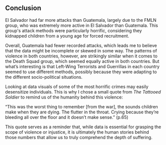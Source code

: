## Conclusion

El Salvador had far more attacks than Guatemala, largely due to the FMLN group, who was extremely more active in El Salvador than Guatemala. This group's attack methods were particularly horrific, considering they kidnapped children from a young age for forced recruitment.  

Overall, Guatemala had fewer recorded attacks, which leads me to believe that the data might be incomplete or skewed in some way. The patterns of violence in both countries, however, are strikingly similar when it comes to the Death Squad group, which seemed equally active in both countries. But what’s interesting is that Left-Wing Terrorists and Guerrillas in each country seemed to use different methods, possibly because they were adapting to the different socio-political situations.

Looking at data visuals of some of the most horrific crimes may easily
desensitize individuals. This is why I chose a small quote from *The
Tattooed Soldier* to remind us of the humanity behind this violence: 

“This was the worst thing to remember \[from the war\],
the sounds children make when they are dying. The flutter in the throat.
Crying because they’re bleeding all over the floor and it doesn’t make
sense.” (p.65)

This quote serves as a reminder that, while data is essential for grasping the 
scope of violence or injustice, it is ultimately the human stories behind those
numbers that allow us to truly comprehend the depth of suffering. 
